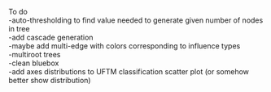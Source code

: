 To do    
-auto-thresholding to find value needed to generate given number of nodes in tree     
-add cascade generation       
-maybe add multi-edge with colors corresponding to influence types       
-multiroot trees  
-clean bluebox  
-add axes distributions to UFTM classification scatter plot (or somehow better show distribution)  

